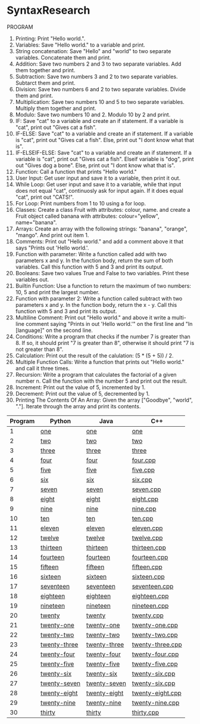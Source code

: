 # SyntaxResearch

PROGRAM
1. Printing: Print "Hello world.".
2. Variables: Save "Hello world." to a variable and print.
3. String concatenation: Save "Hello" and "world" to two separate variables. Concatenate them and print.
4. Addition: Save two numbers 2 and 3 to two separate variables. Add them together and print.
5. Subtraction: Save two numbers 3 and 2 to two separate variables. Subtarct them and print.
6. Division: Save two numbers 6 and 2 to two separate variables. Divide them and print.
7. Multiplication: Save two numbers 10 and 5 to two separate variables. Multiply them together and print.
8. Modulo: Save two numbers 10 and 2. Modulo 10 by 2 and print.
9. IF: Save "cat" to a variable and create an if statement. If a variable is "cat", print out "Gives cat a fish".
10. IF-ELSE: Save "cat" to a variable and create an if statement. If a variable is "cat", print out "Gives cat a fish". Else, print out "I dont know what that is".
11. IF-ELSEIF-ELSE: Save "cat" to a variable and create an if statement. If a variable is "cat", print out "Gives cat a fish". Elseif variable is "dog", print out       "Gives dog a bone". Else, print out "I dont know what that is".
12. Function: Call a function that prints "Hello world."
13. User Input: Get user input and save it to a variable, then print it out.
14. While Loop: Get user input and save it to a variable, while that input does not equal "cat", continuosly ask for input again. If it does equal "cat", print out     "CATS!".
15. For Loop: Print numbers from 1 to 10 using a for loop.
16. Classes: Create a class Fruit with attributes: colour, name. and create a Fruit object called banana with attributes: colour="yellow", name="banana". 
17. Arrays: Create an array with the following strings: "banana", "orange", "mango". And print out item 1.
18. Comments: Print out "Hello world." and add a comment above it that says "Prints out 'Hello world.'.
19. Function with parameter: Write a function called add with two parameters x and y. In the function body, return the sum of both variables. Call this function         with 5 and 3 and print its output.
20. Booleans: Save two values True and False to two variables. Print these variables out.
21. Builtin Function: Use a function to return the maximum of two numbers: 10, 5 and print the largest number.
22. Function with parameter 2: Write a function called subtract with two parameters x and y. In the function body, return the x - y. Call this function with 5 and 3 and print its output.
23. Multiline Comment: Print out "Hello world." and above it write a multi-line comment saying "Prints in out 'Hello world.'" on the first line and "In [language]"     on the second line.
24. Conditions: Write a program that checks if the number 7 is greater than 8. If so, it should print "7 is greater than 8", otherwise it should print "7 is not         greater than 8". 
25. Calculation: Print out the result of the calulation: (5 * (5 + 5)) / 2.
26. Multiple Function Calls: Write a function that prints out "Hello world." and call it three times.
27. Recursion: Write a program that calculates the factorial of a given number n. Call the function with the number 5 and print out the result.
28. Increment: Print out the value of 5, incremented by 1.
29. Decrement: Print out the value of 5, decremented by 1.
30. Printing The Contents Of An Array: Given the array ["Goodbye", "world", "."]. Iterate through the array and print its contents.

| Program | Python | Java | C++ |
| ------- | ------ | ---- | --- |
| 1 | [one](python/one.py) | [one](java/one.java) | [one](cpp/one.cpp) |
| 2 | [two](python/two.py) | [two](java/two.java) | [two](cpp/two.cpp) |
| 3 | [three](python/three.py) | [three](java/three.java) | [three](cpp/three.cpp) |
| 4 | [four](python/four.py) | [four](java/four.java) | [four.cpp](cpp/four.cpp) |
| 5 | [five](python/five.py) | [five](java/five.java) | [five.cpp](cpp/five.cpp) |
| 6 | [six](python/six.py) | [six](java/six.java) | [six.cpp](cpp/six.cpp) |
| 7 | [seven](python/seven.py) | [seven](java/seven.java) | [seven.cpp](cpp/seven.cpp) | 
| 8 | [eight](python/eight.py) | [eight](java/eight.java) | [eight.cpp](cpp/eight.cpp) | 
| 9 | [nine](python/nine.py) | [nine](java/nine.java) | [nine.cpp](cpp/nine.cpp) |
| 10 | [ten](python/ten.py) | [ten](java/ten.java) | [ten.cpp](cpp/ten.cpp) |
| 11 | [eleven](python/eleven.py) | [eleven](java/eleven.java) | [eleven.cpp](cpp/eleven.cpp) |
| 12 | [twelve](python/twelve.py) | [twelve](java/twelve.java) | [twelve.cpp](cpp/twelve.cpp) |
| 13 | [thirteen](python/thirteen.py) | [thirteen](java/thirteen.java) | [thirteen.cpp](cpp/thirteen.cpp) |
| 14 | [fourteen](python/fourteen.py) | [fourteen](java/fourteen.java) | [fourteen.cpp](cpp/fourteen.cpp) |
| 15 | [fifteen](python/fifteen.py) | [fifteen](java/fifteen.java) | [fifteen.cpp](cpp/fifteen.cpp) |
| 16 | [sixteen](python/sixteen.py) | [sixteen](java/sixteen.java) | [sixteen.cpp](cpp/sixteen.cpp) |
| 17 | [seventeen](python/seventeen.py) | [seventeen](java/seventeen.java) | [seventeen.cpp](cpp/seventeen.cpp) |
| 18 | [eighteen](python/eighteen.py) | [eighteen](java/eighteen.java) | [eighteen.cpp](cpp/eighteen.cpp) |
| 19 | [nineteen](python/nineteen.py) | [nineteen](java/nineteen.java) | [nineteen.cpp](cpp/nineteen.cpp) |
| 20 | [twenty](python/twenty.py) | [twenty](java/twenty.java) | [twenty.cpp](cpp/twenty.cpp) |
| 21 | [twenty-one](python/twenty-one.py) | [twenty-one](java/twenty-one.java) | [twenty-one.cpp](cpp/twenty-one.cpp) |
| 22 | [twenty-two](python/twenty-two.py) | [twenty-two](java/twenty-two.java) | [twenty-two.cpp](cpp/twenty-two.cpp) |
| 23 | [twenty-three](python/twenty-three.py) | [twenty-three](java/twenty-three.java) | [twenty-three.cpp](cpp/twenty-three.cpp) |
| 24 | [twenty-four](python/twenty-four.py) | [twenty-four](java/twenty-four.java) | [twenty-four.cpp](cpp/twenty-four.cpp )|
| 25 | [twenty-five](python/twenty-five.py) | [twenty-five](java/twenty-five.java) | [twenty-five.cpp](cpp/twenty-five.cpp) |
| 26 | [twenty-six](python/twenty-six.py) | [twenty-six](java/twenty-six.java) | [twenty-six.cpp](cpp/twenty-six.cpp) |
| 27 | [twenty-seven](python/twenty-seven.py) | [twenty-seven](java/twenty-seven.java) | [twenty-six.cpp](cpp/twenty-six.cpp) |
| 28 | [twenty-eight](python/twenty-eight.py) | [twenty-eight](java/twenty-eight.java) | [twenty-eight.cpp](cpp/twenty-eight.cpp) |
| 29 | [twenty-nine](python/twenty-nine.py) | [twenty-nine](java/twenty-nine.java) | [twenty-nine.cpp](cpp/twenty-nine.cpp) |
| 30 | [thirty](python/thirty.py) | [thirty](java/thirty.java) | [thirty.cpp](cpp/thirty.cpp) | [thirty.cpp](cpp/thirty.cpp) |


